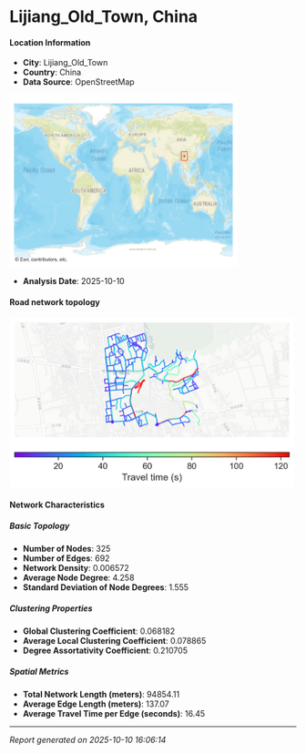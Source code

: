 # Lijiang_Old_Town, China

#### Location Information

- **City**: Lijiang_Old_Town
- **Country**: China
- **Data Source**: OpenStreetMap
<img src="Lijiang_Old_Town_location.png" alt="Lijiang_Old_Town Location Map" width="400" />

- **Analysis Date**: 2025-10-10

#### Road network topology

<img src="Lijiang_Old_Town_network_map.png" alt="Lijiang_Old_Town Road Network Map" width="500"/>

#### Network Characteristics

##### Basic Topology

- **Number of Nodes**: 325
- **Number of Edges**: 692
- **Network Density**: 0.006572
- **Average Node Degree**: 4.258
- **Standard Deviation of Node Degrees**: 1.555

##### Clustering Properties

- **Global Clustering Coefficient**: 0.068182
- **Average Local Clustering Coefficient**: 0.078865
- **Degree Assortativity Coefficient**: 0.210705

##### Spatial Metrics

- **Total Network Length (meters)**: 94854.11
- **Average Edge Length (meters)**: 137.07
- **Average Travel Time per Edge (seconds)**: 16.45

---
*Report generated on 2025-10-10 16:06:14*
